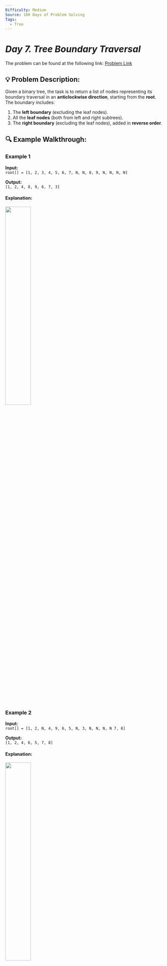 ```yaml
---
Difficulty: Medium
Source: 160 Days of Problem Solving
Tags:
  - Tree
---
```


#  _Day 7. Tree Boundary Traversal_ 

The problem can be found at the following link: [Problem Link](https://www.geeksforgeeks.org/batch/gfg-160-problems/track/tree-gfg-160/problem/boundary-traversal-of-binary-tree)

## 💡 **Problem Description:**

Given a binary tree, the task is to return a list of nodes representing its boundary traversal in an **anticlockwise direction**, starting from the **root**. The boundary includes:

1. The **left boundary** (excluding the leaf nodes).
2. All the **leaf nodes** (both from left and right subtrees).
3. The **right boundary** (excluding the leaf nodes), added in **reverse order**.

## 🔍 **Example Walkthrough:**

### **Example 1**

**Input:**  
 `root[] = [1, 2, 3, 4, 5, 6, 7, N, N, 8, 9, N, N, N, N] `

**Output:**  
`[1, 2, 4, 8, 9, 6, 7, 3]`

#### **Explanation:**

<img src="https://github.com/user-attachments/assets/e18cfc62-05ae-4b66-82da-1602ab7cf9af" width="40%">

### **Example 2**

**Input:**  
`root[] = [1, 2, N, 4, 9, 6, 5, N, 3, N, N, N, N 7, 8]`

**Output:**  
`[1, 2, 4, 6, 5, 7, 8]`

#### **Explanation:**

<img src="https://github.com/user-attachments/assets/4318b5b8-868d-4a62-9cdc-92e85e3e4326" width="40%">

### **Example 3**

**Input:**  
`root[] = [1, N, 2, N, 3, N, 4, N, N]`

```
    1
     \
      2
       \
        3
         \
          4
```

**Output:**  
 `[1, 4, 3, 2]`

#### **Explanation:**

- `Left boundary: [1] (as there is no left subtree)`
- `Leaf nodes: [4]`
- `Right boundary: [3, 2] (in reverse order)`
- `Final traversal: [1, 4, 3, 2]`

## **Constraints**

- 1 <= Number of Nodes <= $10^4$
- 1 <= Node Value <= $10^5$

## 🎯 **My Approach:**

The boundary traversal of a binary tree consists of three parts:

1. **Left Boundary:**

   - Traverse the leftmost nodes, **excluding** the leaf nodes.
   - Move **left whenever possible**; otherwise, move **right**.

2. **Leaf Nodes:**

   - Perform **inorder traversal** to collect leaf nodes.

3. **Right Boundary:**
   - Traverse the rightmost nodes, **excluding** the leaf nodes.
   - Move **right whenever possible**; otherwise, move **left**.
   - Store nodes in a stack to reverse them before adding to the final result.

## 🕒 **Time and Auxiliary Space Complexity**

- **Time Complexity:** `O(N)` Each node is visited **at most once**, so the time complexity is **O(N)**.
- **Auxiliary Space Complexity:** `O(H)` (Height of the tree) The recursion stack space in a **skewed tree** can be **O(N)**. In a **balanced tree**, it will be **O(log N)**.

## 📝 **Solution Code**

## Code (Java)

```java
class Solution {
    void lb(Node r, ArrayList<Integer> v) {
        if(r==null || (r.left==null && r.right==null)) return;
        v.add(r.data);
        lb(r.left!=null ? r.left : r.right, v);
    }
    void rb(Node r, ArrayList<Integer> v) {
        if(r==null || (r.left==null && r.right==null)) return;
        rb(r.right!=null ? r.right : r.left, v);
        v.add(r.data);
    }
    void leaf(Node r, ArrayList<Integer> v) {
        if(r==null)return;
        leaf(r.left,v);
        if(r.left==null && r.right==null) v.add(r.data);
        leaf(r.right,v);
    }
    public ArrayList<Integer> boundaryTraversal(Node r) {
        ArrayList<Integer> v = new ArrayList<>();
        if(r==null)return v;
        v.add(r.data);
        lb(r.left, v);
        leaf(r.left, v);
        leaf(r.right, v);
        rb(r.right, v);
        return v;
    }
}
```

## 🎯 **Contribution and Support:**

For discussions, questions, or doubts related to this solution, feel free to connect on LinkedIn: [Any Questions](https://www.linkedin.com/in/sanjana-yadav007). Let’s make this learning journey more collaborative!

⭐ If you find this helpful, please give this repository a star! ⭐

---
